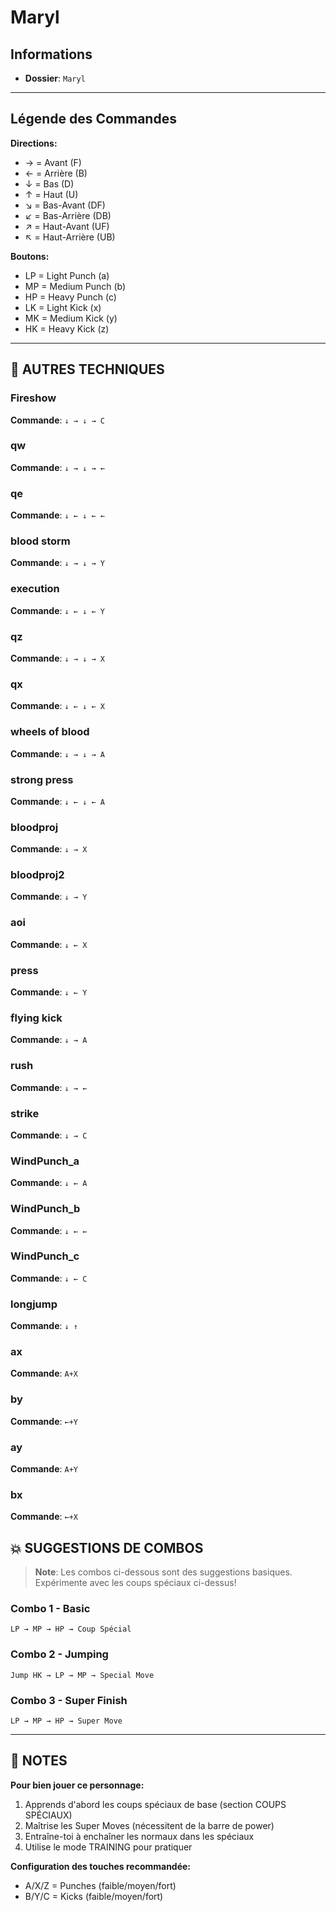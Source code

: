 # Maryl

## Informations
- **Dossier**: `Maryl`

---

## Légende des Commandes

**Directions:**
- → = Avant (F)
- ← = Arrière (B)
- ↓ = Bas (D)
- ↑ = Haut (U)
- ↘ = Bas-Avant (DF)
- ↙ = Bas-Arrière (DB)
- ↗ = Haut-Avant (UF)
- ↖ = Haut-Arrière (UB)

**Boutons:**
- LP = Light Punch (a)
- MP = Medium Punch (b)
- HP = Heavy Punch (c)
- LK = Light Kick (x)
- MK = Medium Kick (y)
- HK = Heavy Kick (z)

---

## 🎯 AUTRES TECHNIQUES

### Fireshow
**Commande**: `↓ → ↓ → C`

### qw
**Commande**: `↓ → ↓ → ←`

### qe
**Commande**: `↓ ← ↓ ← ←`

### blood storm
**Commande**: `↓ → ↓ → Y`

### execution
**Commande**: `↓ ← ↓ ← Y`

### qz
**Commande**: `↓ → ↓ → X`

### qx
**Commande**: `↓ ← ↓ ← X`

### wheels of blood
**Commande**: `↓ → ↓ → A`

### strong press
**Commande**: `↓ ← ↓ ← A`

### bloodproj
**Commande**: `↓ → X`

### bloodproj2
**Commande**: `↓ → Y`

### aoi
**Commande**: `↓ ← X`

### press
**Commande**: `↓ ← Y`

### flying kick
**Commande**: `↓ → A`

### rush
**Commande**: `↓ → ←`

### strike
**Commande**: `↓ → C`

### WindPunch_a
**Commande**: `↓ ← A`

### WindPunch_b
**Commande**: `↓ ← ←`

### WindPunch_c
**Commande**: `↓ ← C`

### longjump
**Commande**: `↓ ↑`

### ax
**Commande**: `A+X`

### by
**Commande**: `←+Y`

### ay
**Commande**: `A+Y`

### bx
**Commande**: `←+X`


## 💥 SUGGESTIONS DE COMBOS

> **Note**: Les combos ci-dessous sont des suggestions basiques. Expérimente avec les coups spéciaux ci-dessus!

### Combo 1 - Basic
```
LP → MP → HP → Coup Spécial
```

### Combo 2 - Jumping
```
Jump HK → LP → MP → Special Move
```

### Combo 3 - Super Finish
```
LP → MP → HP → Super Move
```

---

## 📝 NOTES

**Pour bien jouer ce personnage:**
1. Apprends d'abord les coups spéciaux de base (section COUPS SPÉCIAUX)
2. Maîtrise les Super Moves (nécessitent de la barre de power)
3. Entraîne-toi à enchaîner les normaux dans les spéciaux
4. Utilise le mode TRAINING pour pratiquer

**Configuration des touches recommandée:**
- A/X/Z = Punches (faible/moyen/fort)
- B/Y/C = Kicks (faible/moyen/fort)

